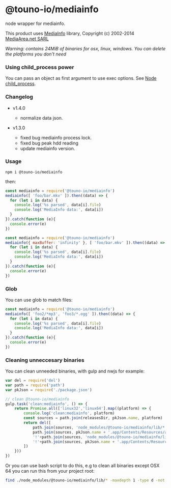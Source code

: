 # @touno-io/mediainfo

node wrapper for mediainfo.

This product uses [MediaInfo](http://mediaarea.net/MediaInfo) library, Copyright (c) 2002-2014 [MediaArea.net SARL](mailto:Info@MediaArea.net)

_Warning: contains 24MiB of binaries for osx, linux, windows. You can delete the platforms you don't need_

### Using child_process power

You can pass an object as first argument to use exec options. See [Node child_process](https://nodejs.org/api/child_process.html#child_process_child_process_exec_command_options_callback).

### Changelog
- v1.4.0
    - normalize data json.

- v1.3.0
    - fixed bug mediainfo process lock.
    - fixed bug peak hdd reading
    - update mediainfo version.

### Usage

    npm i @touno-io/mediainfo

then:

```js
const mediainfo = require('@touno-io/mediainfo')
mediainfo([ 'foo/bar.mkv' ]).then((data) => {
  for (let i in data) {
    console.log('%s parsed', data[i].file)
    console.log('MediaInfo data:', data[i])
  }
}).catch(function (e){
  console.error(e)
})
```

```js
const mediainfo = require('@touno-io/mediainfo')
mediainfo({ maxBuffer: 'infinity' }, [ 'foo/bar.mkv' ]).then((data) => {
  for (let i in data) {
    console.log('%s parsed', data[i].file)
    console.log('MediaInfo data:', data[i])
  }
}).catch(function (e){
  console.error(e)
})
```

### Glob

You can use glob to match files:

```js
const mediainfo = require('@touno-io/mediainfo')
mediainfo([ 'foo2/*mp3', 'foo3/*.ogg' ]).then((data) => {
  for (let i in data) {
    console.log('%s parsed', data[i].file)
    console.log('MediaInfo data:', data[i])
  }
}).catch(function (e){
  console.error(e)
})
```

### Cleaning unneccesary binaries

You can clean unneeded binaries, with gulp and nwjs for example:

```js
var del = require('del')
var path = require('path')
var pkJson = require('./package.json')

// clean @touno-io/mediainfo
gulp.task('clean:mediainfo', () => {
    return Promise.all(['linux32','linux64'].map((platform) => {
        console.log('clean:mediainfo', platform)
        const sources = path.join(releasesDir, pkJson.name, platform)
        return del([
            path.join(sources, 'node_modules/@touno-io/mediainfo/lib/*'),
            path.join(sources, pkJson.name + '.app/Contents/Resources/app.nw/node_modules/@touno-io/mediainfo/lib/*'),
            '!'+path.join(sources, 'node_modules/@touno-io/mediainfo/lib/'+platform),
            '!'+path.join(sources, pkJson.name + '.app/Contents/Resources/app.nw/node_modules/@touno-io/mediainfo/lib/'+platform)
        ])
    }))
})
```
Or you can use bash script to do this, e.g to clean all binaries except OSX 64 you can run this from your project root:

```bash
find ./node_modules/@touno-io/mediainfo/lib/* -maxdepth 1 -type d -not -name "osx64" | xargs rm -rf
```

